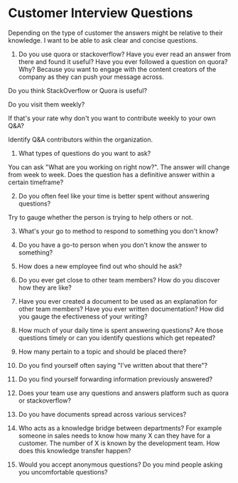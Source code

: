 # Customer Interview Questions

Depending on the type of customer the answers might be relative to their knowledge. I want to be able to ask clear and concise questions.

1. Do you use quora or stackoverflow? Have you ever read an answer from there and found it useful? Have you ever followed a question on quora? Why? Because you want to engage with the content creators of the company as they can push your message across.

Do you think StackOverflow or Quora is useful?

Do you visit them weekly?

If that's your rate why don't you want to contribute weekly to your own Q&A?

Identify Q&A contributors within the organization.



1. What types of questions do you want to ask?

You can ask "What are you working on right now?". The answer will change from week to week. Does the question has a definitive answer within a certain timeframe?

2. Do you often feel like your time is better spent without answering questions?

Try to gauge whether the person is trying to help others or not.

3. What's your go to method to respond to something you don't know?

4. Do you have a go-to person when you don't know the answer to something?

5. How does a new employee find out who should he ask?

6. Do you ever get close to other team members? How do you discover how they are like?

7. Have you ever created a document to be used as an explanation for other team members? Have you ever written documentation? How did you gauge the efectiveness of your writing?

6. How much of your daily time is spent answering questions? Are those questions timely or can you identify questions which get repeated?

7. How many pertain to a topic and should be placed there?

8. Do you find yourself often saying "I've written about that there"?

9. Do you find yourself forwarding information previously answered?

10. Does your team use any questions and answers platform such as quora or stackoverflow?

11. Do you have documents spread across various services?

12. Who acts as a knowledge bridge between departments? For example someone in sales needs to know how many X can they have for a customer. The number of X is known by the development team. How does this knowledge transfer happen?

13. Would you accept anonymous questions? Do you mind people asking you uncomfortable questions?
